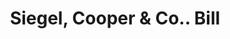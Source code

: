 ---
doi: 10.7916/D87W7Q83
date_other: '1890'
date_other_textual: 1890-1899
form: printed ephemera
genre:
- Invoices
name:
- Siegel, Cooper & Co.
object_in_context_url: https://biggert.cul.columbia.edu/items/view/ave_biggert_01119
subject_hierarchical_geographic:
- New York, New York, United States
subject_name:
- Siegel, Cooper & Co.
title: Siegel, Cooper & Co.. Bill
sort_title: Siegel, Cooper & Co.. Bill
call_number: ave_biggert_01119
coordinates:
- 40.71277777777778,-74.00583333333333
pid: ave_biggert_01119
identifiers: ave_biggert_01119
thumbnail: https://derivativo-1.library.columbia.edu/iiif/2/ldpd:344979/full/!256,256/0/native.jpg
permalink: "/biggert/ave_biggert_01119/"
layout: iiif-image-page
---